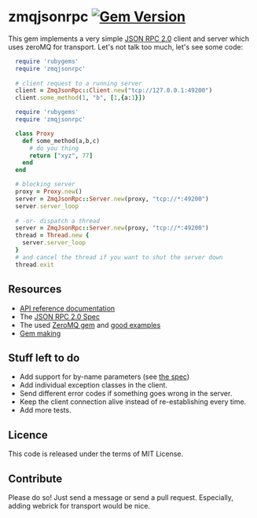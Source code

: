 # zmqjsonrpc [![Gem Version](https://img.shields.io/gem/v/zmqjsonrpc.svg)](https://rubygems.org/gems/zmqjsonrpc)

This gem implements a very simple [JSON RPC 2.0](http://www.jsonrpc.org/specification) client and server which uses zeroMQ for transport.
Let's not talk too much, let's see some code:

```ruby
  require 'rubygems'
  require 'zmqjsonrpc'
  
  # client request to a running server
  client = ZmqJsonRpc::Client.new("tcp://127.0.0.1:49200")
  client.some_method(1, "b", [1,{a:1}])
```

```ruby
  require 'rubygems'
  require 'zmqjsonrpc'

  class Proxy
    def some_method(a,b,c)
      # do you thing
      return ["xyz", 77]
    end
  end

  # blocking server
  proxy = Proxy.new()
  server = ZmqJsonRpc::Server.new(proxy, "tcp://*:49200")
  server.server_loop
  
  # -or- dispatch a thread
  server = ZmqJsonRpc::Server.new(proxy, "tcp://*:49200")
  thread = Thread.new {
    server.server_loop
  }
  # and cancel the thread if you want to shut the server down
  thread.exit
```

## Resources

* [API reference documentation](http://www.rubydoc.info/github/bisdn/zmqjsonrpc/)
* The [JSON RPC 2.0 Spec](http://www.jsonrpc.org/specification)
* The used [ZeroMQ gem](https://github.com/chuckremes/ffi-rzmq) and [good examples](http://github.com/andrewvc/learn-ruby-zeromq)
* [Gem making](http://guides.rubygems.org/make-your-own-gem/)

## Stuff left to do

* Add support for by-name parameters (see [the spec](http://www.jsonrpc.org/specification#parameter_structures))
* Add individual exception classes in the client.
* Send different error codes if something goes wrong in the server.
* Keep the client connection alive instead of re-establishing every time.
* Add more tests.

## Licence

This code is released under the terms of MIT License.

## Contribute

Please do so! Just send a message or send a pull request.
Especially, adding webrick for transport would be nice.
